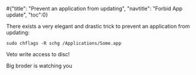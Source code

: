 #<conf>{"title": "Prevent an application from updating", "navtitle": "Forbid App update", "toc":0}

There exists a very elegant and drastic trick to prevent an application from updating: 

	sudo chflags -R schg /Applications/Some.app


Veto write access to disc! 

Big broder is watching you 
